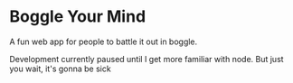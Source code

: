 # Boggle Your Mind
A fun web app for people to battle it out in boggle.  

Development currently paused until I get more familiar with node.  But just you wait, it's gonna be sick
